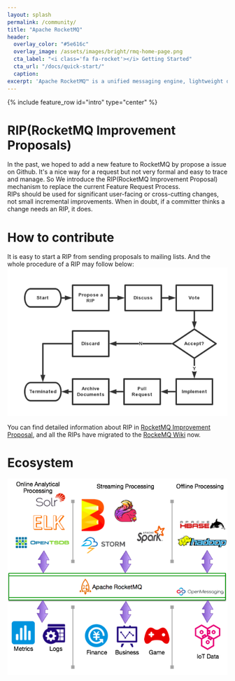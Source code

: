 ```yaml
---
layout: splash
permalink: /community/
title: "Apache RocketMQ"
header:
  overlay_color: "#5e616c"
  overlay_image: /assets/images/bright/rmq-home-page.png
  cta_label: "<i class='fa fa-rocket'></i> Getting Started"
  cta_url: "/docs/quick-start/"
  caption:
excerpt: 'Apache RocketMQ™ is a unified messaging engine, lightweight data processing platform.<br /> <small><a href="/release_notes/release-notes-4.7.0/">Latest release v4.7.0</a></small><br /><br /> {::nomarkdown}<iframe style="display: inline-block;" src="https://ghbtns.com/github-btn.html?user=apache&repo=rocketmq&type=star&count=true&size=large" frameborder="0" scrolling="0" width="160px" height="30px"></iframe> <iframe style="display: inline-block;" src="https://ghbtns.com/github-btn.html?user=apache&repo=rocketmq&type=fork&count=true&size=large" frameborder="0" scrolling="0" width="158px" height="30px"></iframe>{:/nomarkdown}'
---
```

{% include feature_row id="intro" type="center" %}


# RIP(RocketMQ Improvement Proposals)
In the past, we hoped to add a new feature to RocketMQ by propose a issue on Github. It's a nice way for a request but not very formal and easy to trace and manage. So We introduce the RIP(RocketMQ Improvement Proposal) mechanism to replace the current Feature Request Process.      
RIPs should be used for significant user-facing or cross-cutting changes, not small incremental improvements. When in doubt, if a committer thinks a change needs an RIP, it does.    

# How to contribute
It is easy to start a RIP from sending proposals to mailing lists. And the whole procedure of a RIP may follow below:    
![How Rip Work](/assets/images/how_rip_work.png)

You can find detailed information about RIP in  [RocketMQ Improvement Proposal](https://github.com/apache/rocketmq/wiki/RocketMQ-Improvement-Proposal), and all the RIPs have migrated to the [RockeMQ Wiki](https://github.com/apache/rocketmq/wiki) now.

# Ecosystem

![Apache RocketMQ Ecosystem](/assets/images/eco.png)


